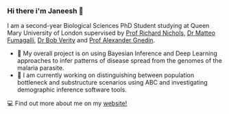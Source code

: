 ### Hi there i'm Janeesh 👋

I am a second-year Biological Sciences PhD Student studying at Queen Mary University of London supervised by [Prof Richard Nichols](https://www.qmul.ac.uk/sbbs/staff/richardnichols.html), [Dr Matteo Fumagalli](https://www.qmul.ac.uk/sbbs/staff/matteo-fumagalli.html), [Dr Bob Verity](https://www.imperial.ac.uk/people/r.verity) and [Prof Alexander Gnedin](https://www.qmul.ac.uk/maths/profiles/gnedina.html). 

- 📌 My overall project is on using Bayesian Inference and Deep Learning approaches to infer patterns of disease spread from the genomes of the malaria parasite. 
- 🔭 I am currently working on distinguishing between population bottleneck and substructure scenarios using ABC and investigating demographic inference software tools.

💻 Find out more about me on my [website!](https://janeeshbansal.github.io/)

